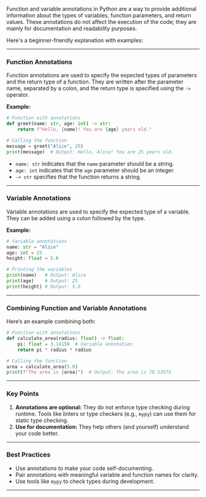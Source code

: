 Function and variable annotations in Python are a way to provide additional information about the types of variables, function parameters, and return values. These annotations do not affect the execution of the code; they are mainly for documentation and readability purposes. 

Here's a beginner-friendly explanation with examples:

---

### **Function Annotations**
Function annotations are used to specify the expected types of parameters and the return type of a function. They are written after the parameter name, separated by a colon, and the return type is specified using the `->` operator.

**Example:**

```python
# Function with annotations
def greet(name: str, age: int) -> str:
    return f"Hello, {name}! You are {age} years old."

# Calling the function
message = greet("Alice", 25)
print(message)  # Output: Hello, Alice! You are 25 years old.
```

- `name: str` indicates that the `name` parameter should be a string.
- `age: int` indicates that the `age` parameter should be an integer.
- `-> str` specifies that the function returns a string.

---

### **Variable Annotations**
Variable annotations are used to specify the expected type of a variable. They can be added using a colon followed by the type.

**Example:**

```python
# Variable annotations
name: str = "Alice"
age: int = 25
height: float = 5.6

# Printing the variables
print(name)   # Output: Alice
print(age)    # Output: 25
print(height) # Output: 5.6
```

---

### **Combining Function and Variable Annotations**
Here’s an example combining both:

```python
# Function with annotations
def calculate_area(radius: float) -> float:
    pi: float = 3.14159  # Variable annotation
    return pi * radius * radius

# Calling the function
area = calculate_area(5.0)
print(f"The area is {area}")  # Output: The area is 78.53975
```

---

### **Key Points**
1. **Annotations are optional:** They do not enforce type checking during runtime. Tools like linters or type checkers (e.g., `mypy`) can use them for static type checking.
2. **Use for documentation:** They help others (and yourself) understand your code better.

---

### **Best Practices**
- Use annotations to make your code self-documenting.
- Pair annotations with meaningful variable and function names for clarity.
- Use tools like `mypy` to check types during development.

---
